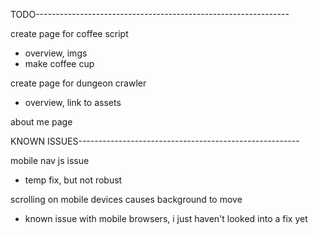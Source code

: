 TODO---------------------------------------------------------------
  
create page for coffee script
- overview, imgs 
- make coffee cup
  
create page for dungeon crawler
- overview, link to assets

about me page

KNOWN ISSUES-------------------------------------------------------

mobile nav js issue
- temp fix, but not robust 
  
scrolling on mobile devices causes background to move
- known issue with mobile browsers, i just haven't looked into a fix yet
